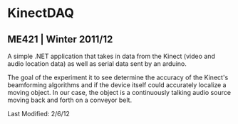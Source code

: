 # KinectDAQ
## ME421 | Winter 2011/12

A simple .NET application that takes in data from the Kinect (video and audio location data) as well as serial data sent by an arduino.

The goal of the experiment it to see determine the accuracy of the Kinect's beamforming algorithms and if the device itself could accurately localize a moving object. In our case, the object is a continuously talking audio source moving back and forth on a conveyor belt.

Last Modified: 2/6/12